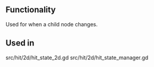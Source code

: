 ## Functionality
Used for when a child node changes.

## Used in
src/hit/2d/hit_state_2d.gd
src/hit/2d/hit_state_manager.gd
